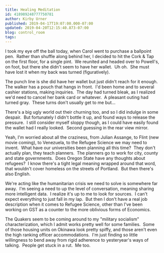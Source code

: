 ```yaml
---
title: Healing Meditation
id: 418989248777750781
author: Kirby Urner
published: 2019-04-17T19:07:00.000-07:00
updated: 2019-04-20T12:15:40.873-07:00
blog: control_room
tags: 
---
```


I took my eye off the ball today, when Carol went to purchase a ballpoint pen.  Rather than shuffle along behind her, I decided to hit the Cork & Tap on the first floor, for a single pint.  We reunited and headed over to Powell's, on foot, but there she didn't seem to have her wallet.  Uh oh.  She must have lost it when my back was turned (figuratively).

The punch line is she did have her wallet but just didn't reach for it enough.  The walker has a pouch that hangs in front.  I'd been home and to several cashier stations, making inquiries.  The day had turned bleak, as I realized we'd need to cancel her bank card or whatever.  A pleasant outing had turned gray.  These turns don't usually get to me but...

There's a big ugly world out their churning too, and so I did indulge in some despair.  But fortunately I didn't bottle it up, and found ways to release the pressure.  I still consider myself sloppy though, as I could have easily found the wallet had I really looked.  Second guessing in the rear view mirror.

Yeah, I'm worried about all the craziness, from Julian Assange, to Flint (new movie coming), to Venezuela, to the Refugee Science we may need to invent.  What have our universities been planning all this time?  They don't actually plan, they teach planners.  The planners go to work for city, county and state governments.  Does Oregon State have any thoughts about refugees?  I know there's a tight legal meaning wrapped around that word, that wouldn't cover homeless on the streets of Portland.  But then there's also English.

We're acting like the humanitarian crisis we need to solve is somewhere far away.  I'm seeing a need to up the level of conversation, meaning sharing more intelligent data.  I realize it's up to me to look for sources.  I can't expect everything to just fall in my lap.  But then I don't have a real job description when it comes to Refugee Science, other than I've been working on GST as a counter to the more oblivious forms of Economics.

The Quakers seem to be coming around to my "military socialism" characterization, which I admit works pretty well for some families.  Some of those housing units on Okinawa look pretty spiffy, and those aren't even the high ranking officer accommodations.  I'm just finding so little willingness to bend away from rigid adherence to yesteryear's ways of talking.  People get stuck in a rut.  Me too.